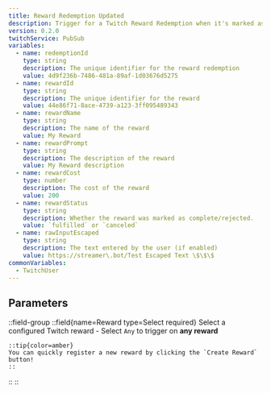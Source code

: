 ```yaml
---
title: Reward Redemption Updated
description: Trigger for a Twitch Reward Redemption when it's marked as complete or rejected in Twitch Reward Queue.
version: 0.2.0
twitchService: PubSub
variables:
  - name: redemptionId
    type: string
    description: The unique identifier for the reward redemption
    value: 4d9f236b-7486-481a-89af-1d03676d5275
  - name: rewardId
    type: string
    description: The unique identifier for the reward
    value: 44e86f71-8ace-4739-a123-3ff095489343
  - name: rewardName
    type: string
    description: The name of the reward
    value: My Reward
  - name: rewardPrompt
    type: string
    description: The description of the reward
    value: My Reward description
  - name: rewardCost
    type: number
    description: The cost of the reward
    value: 200
  - name: rewardStatus
    type: string
    description: Whether the reward was marked as complete/rejected.
    value: `fulfilled` or `canceled`
  - name: rawInputEscaped
    type: string
    description: The text entered by the user (if enabled)
    value: https://streamer\.bot/Test Escaped Text \$\$\$
commonVariables:
  - TwitchUser
---
```


## Parameters
::field-group
  ::field{name=Reward type=Select required}
    Select a configured Twitch reward
    - Select `Any` to trigger on **any reward**

    ::tip{color=amber}
    You can quickly register a new reward by clicking the `Create Reward` button!
    ::
  ::
::